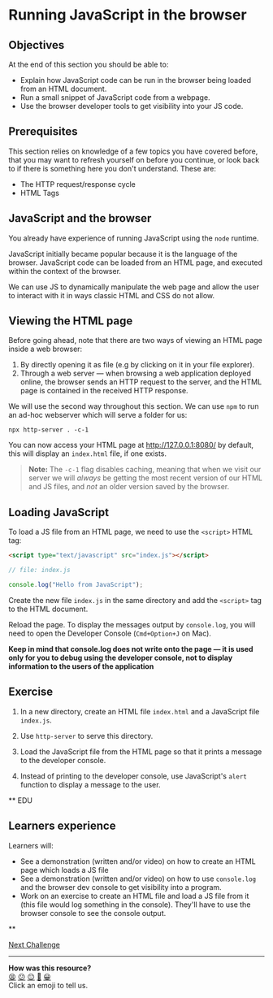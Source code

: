 # Running JavaScript in the browser

## Objectives

At the end of this section you should be able to:

- Explain how JavaScript code can be run in the browser being loaded from an
  HTML document.
- Run a small snippet of JavaScript code from a webpage.
- Use the browser developer tools to get visibility into your JS code.

## Prerequisites

This section relies on knowledge of a few topics you have covered before, that
you may want to refresh yourself on before you continue, or look back to if
there is something here you don't understand. These are:

- The HTTP request/response cycle
- HTML Tags

## JavaScript and the browser

You already have experience of running JavaScript using the `node` runtime.

JavaScript initially became popular because it is the language of the browser.
JavaScript code can be loaded from an HTML page, and executed within the context
of the browser.

We can use JS to dynamically manipulate the web page and allow the user to
interact with it in ways classic HTML and CSS do not allow.

## Viewing the HTML page

Before going ahead, note that there are two ways of viewing an HTML page inside
a web browser:

1.  By directly opening it as file (e.g by clicking on it in your file
    explorer).
2.  Through a web server — when browsing a web application deployed online, the
    browser sends an HTTP request to the server, and the HTML page is contained
    in the received HTTP response.

We will use the second way throughout this section. We can use `npm` to run an
ad-hoc webserver which will serve a folder for us:

```
npx http-server . -c-1
```

You can now access your HTML page at http://127.0.0.1:8080/ by default, this
will display an `index.html` file, if one exists.

> **Note:** The `-c-1` flag disables caching, meaning that when we visit our
> server we will _always_ be getting the most recent version of our HTML and JS
> files, and _not_ an older version saved by the browser.

## Loading JavaScript

To load a JS file from an HTML page, we need to use the `<script>` HTML tag:

```html
<script type="text/javascript" src="index.js"></script>
```

```js
// file: index.js

console.log("Hello from JavaScript");
```

Create the new file `index.js` in the same directory and add the `<script>` tag
to the HTML document.

Reload the page. To display the messages output by `console.log`, you will need
to open the Developer Console (`Cmd+Option+J` on Mac).

**Keep in mind that console.log does not write onto the page — it is used only
for you to debug using the developer console, not to display information to the
users of the application**

## Exercise

1. In a new directory, create an HTML file `index.html` and a JavaScript file
   `index.js`.

2. Use `http-server` to serve this directory.

3. Load the JavaScript file from the HTML page so that it prints a message to
   the developer console.

4. Instead of printing to the developer console, use JavaScript's `alert`
   function to display a message to the user.

\*\* EDU

## Learners experience

Learners will:

- See a demonstration (written and/or video) on how to create an HTML page which
  loads a JS file
- See a demonstration (written and/or video) on how to use `console.log` and the
  browser dev console to get visibility into a program.
- Work on an exercise to create an HTML file and load a JS file from it (this
  file would log something in the console). They'll have to use the browser
  console to see the console output.

\*\*


[Next Challenge](02_manipulating_the_dom.md)

<!-- BEGIN GENERATED SECTION DO NOT EDIT -->

---

**How was this resource?**  
[😫](https://airtable.com/shrUJ3t7KLMqVRFKR?prefill_Repository=makersacademy%2Fjavascript-react-applications&prefill_File=javascript_bites%2F01_running_js_in_browser.md&prefill_Sentiment=😫) [😕](https://airtable.com/shrUJ3t7KLMqVRFKR?prefill_Repository=makersacademy%2Fjavascript-react-applications&prefill_File=javascript_bites%2F01_running_js_in_browser.md&prefill_Sentiment=😕) [😐](https://airtable.com/shrUJ3t7KLMqVRFKR?prefill_Repository=makersacademy%2Fjavascript-react-applications&prefill_File=javascript_bites%2F01_running_js_in_browser.md&prefill_Sentiment=😐) [🙂](https://airtable.com/shrUJ3t7KLMqVRFKR?prefill_Repository=makersacademy%2Fjavascript-react-applications&prefill_File=javascript_bites%2F01_running_js_in_browser.md&prefill_Sentiment=🙂) [😀](https://airtable.com/shrUJ3t7KLMqVRFKR?prefill_Repository=makersacademy%2Fjavascript-react-applications&prefill_File=javascript_bites%2F01_running_js_in_browser.md&prefill_Sentiment=😀)  
Click an emoji to tell us.

<!-- END GENERATED SECTION DO NOT EDIT -->
